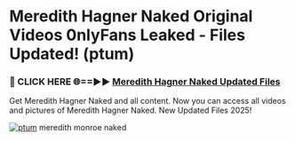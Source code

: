 # Meredith Hagner Naked Original Videos 0nlyFans Leaked - Files Updated! (ptum)

<h3>🔴 CLICK HERE 🌐==►► <a href="https://tinyurl.com/yckcrads" rel="nofollow">Meredith Hagner Naked Updated Files</a></h3>

Get Meredith Hagner Naked and all content. Now you can access all videos and pictures of Meredith Hagner Naked. New Updated Files 2025!

[![ptum](https://i.imgur.com/hpKpOFt.gif)](https://tinyurl.com/yckcrads)
meredith monroe naked